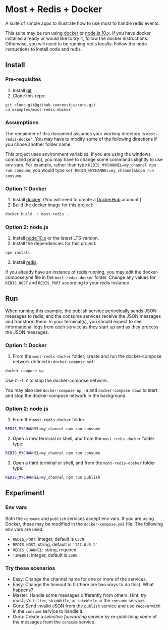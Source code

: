 # Most + Redis + Docker

A suite of simple apps to illustrate how to use most to handle redis events.

This suite may be run using [docker](https://www.docker.com) or [node.js
10.x](https://nodejs.org/en/).  If you have docker installed already or would
like to try it, follow the docker instructions.  Otherwise, you will need to be
running redis locally.  Follow the node instructions to install node and redis.

## Install

### Pre-requisites

1. Install [git](https://help.github.com/articles/set-up-git/)
2. Clone this repo:

```sh
git clone git@github.com:mostjs/core.git
cd examples/most-redis-docker
```

### Assumptions

The remainder of this document assumes your working directory is
`most-redis-docker`.  You may have to modify some of the following directions
if you chose another folder name.

This project uses environment variables.  If you are using the windows command
prompt, you may have to change some commands slightly to use env vars. For
example, rather than type `REDIS_MYCHANNEL=my_channel npm run consume`, you
would type `set REDIS_MYCHANNEL=my_channel&&npm run consume`.

### Option 1: Docker

1.  Install [docker](https://www.docker.com/get-started).  (You will need to
    create a [DockerHub](https://hub.docker.com) account.)
2.  Build the docker image for this project:

```sh
docker build -t most-redis .
```

### Option 2: node.js

1. Install [node 10.x](https://nodejs.org/en/) or the latest LTS version.
2. Install the dependencies for this project:

```sh
npm install
```

3. Install [redis](https://redis.io/topics/quickstart).

If you already have an instance of redis running, you may edit the docker-
compose.yml file in the `most-redis-docker` folder.  Change any values for
`REDIS_HOST` and `REDIS_PORT` according to your redis instance

## Run

When running this example, the publish service periodically sends JSON messages
to redis, and the consume services receive the JSON messages and transform
them.  In your terminal(s), you should expect to see informational logs from
each service as they start up and as they process the JSON messages.

### Option 1: Docker

1.  From the `most-redis-docker` folder, create and run the docker-compose
    network defined in `docker-compose.yml`:

```sh
docker-compose up
```

Use `Ctrl-C` to stop the docker-compose network.

You may also use `docker-compose up -d` and `docker-compose down` to start and
stop the docker-compose network in the background.

### Option 2: node.js

1. From the `most-redis-docker` folder:

```sh
REDIS_MYCHANNEL=my_channel npm run consume
```

2. Open a new terminal or shell, and from the `most-redis-docker` folder type:

```sh
REDIS_MYCHANNEL=my_channel npm run consume
```

3. Open a third terminal or shell, and from the `most-redis-docker` folder type:

```sh
REDIS_MYCHANNEL=my_channel npm run publish
```

## Experiment!

### Env vars

Both the `consume` and `publish` services accept env vars.  If you are using
Docker, these may be modified in the `docker-compose.yml` file.  The following
env vars are used:

- `REDIS_PORT`: integer, default is `6379`
- `REDIS_HOST`: string, default is `'127.0.0.1'`
- `REDIS_CHANNEL`: string, required
- `TIMEOUT`: integer, default is `2500`

### Try these scenarios

- Easy: Change the channel name for one or more of the services.
- Easy: Change the timeout to 0 (there are two ways to do this).  What happens?
- Master: Handle some messages differently from others.  Hint: try most.js's
  `filter`, `skipWhile`, or `takeWhile` in the `consume` service.
- Guru: Send invalid JSON from the `publish` service and use `recoverWith` in
  the `consume` service to handle it.
- Guru: Create a _selective forwarding_ service by re-publishing _some_ of the
  messages from the `consume` service.  
